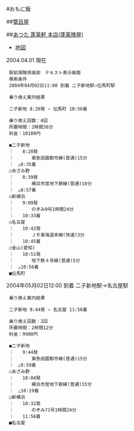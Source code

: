 #おもに飯

##[篭目屋](http://www.kagomeya.com/)


##[あつた 蓬莱軒 本店(蓬莱陣屋)](http://r.gnavi.co.jp/n009800/)
* [地図](http://rm.gnavi.co.jp/Map/mc_view.php?dr=n009800&c=35%2f07%2f01.38%2c136%2f54%2f35.45&pos=1010%2c35%2f07%2f01.38%2c136%2f54%2f35.45&scale=25000&select=area&width=550&height=500&t=s#map)

2004.04.01 現在

     駅前探険倶楽部　テキスト表示画面
     検索条件
     2004年04月02日11:00 到着 二子新地駅→伝馬町駅
     
     乗り換え案内結果
     
     二子新地 8:20発 − 伝馬町 10:56着
     
     乗り換え回数：4回
     所要時間：2時間36分
     料金：10100円
     
     ●二子新地
     ｜　　8:20発
     ｜　　　　東急田園都市線(普通)15分
     ｜　△8:35着
     ○あざみ野
     ｜　　8:39発
     ｜　　　　横浜市営地下鉄線(普通)18分
     ｜　△8:57着
     ○新横浜
     ｜　　9:09発
     ｜　　　　のぞみ9号1時間24分
     ｜　　10:33着
     ○名古屋
     ｜　　10:42発
     ｜　　　　ＪＲ東海道本線(快速)3分
     ｜　　10:45着
     ○金山(愛知)
     ｜　　10:51発
     ｜　　　　地下鉄４号線(普通)5分
     ｜　△10:56着
     ■伝馬町

2004年05月02日12:00 到着 二子新地駅→名古屋駅
     
     乗り換え案内結果
     
     二子新地 9:44発 − 名古屋 11:56着
     
     乗り換え回数：2回
     所要時間：2時間12分
     料金：9900円
     
     ●二子新地
     ｜　　9:44発
     ｜　　　　東急田園都市線(普通)15分
     ｜　△9:59着
     ○あざみ野
     ｜　　10:04発
     ｜　　　　横浜市営地下鉄線(普通)15分
     ｜　△10:19着
     ○新横浜
     ｜　　10:32発
     ｜　　　　のぞみ71号1時間24分
     ｜　　11:56着
     ■名古屋
     
